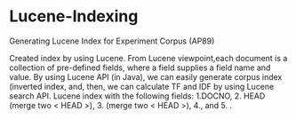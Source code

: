 Lucene-Indexing
===============

Generating Lucene Index for Experiment Corpus (AP89)

Created index by using Lucene. 
From Lucene viewpoint,each document is a collection of pre-defined fields, where a field supplies a field name
and value. By using Lucene API (in Java), we can easily generate corpus index (inverted
index, and, then, we can calculate TF and IDF by using Lucene search API.
Lucene index with the following fields: 1.DOCNO, 2. HEAD (merge two < HEAD >), 3. <BYLINE> (merge two < HEAD >), 
4.<DATELINE>, and 5. <TEXT>.
